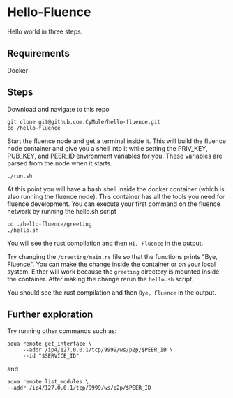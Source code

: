 # Hello-Fluence

Hello world in three steps.

## Requirements

Docker

## Steps

Download and navigate to this repo

```
git clone git@github.com:CyMule/hello-fluence.git
cd /hello-fluence
```

Start the fluence node and get a terminal inside it. This will build the fluence node container and give you a shell into it while setting the PRIV_KEY, PUB_KEY, and PEER_ID environment variables for you. These variables are parsed from the node when it starts.

```
./run.sh
```

At this point you will have a bash shell inside the docker container (which is also running the fluence node). This container has all the tools you need for fluence development. You can execute your first command on the fluence network by running the hello.sh script

```
cd ./hello-fluence/greeting
./hello.sh
```

You will see the rust compilation and then `Hi, Fluence` in the output.

Try changing the `/greeting/main.rs` file so that the functions prints "Bye, Fluence". You can make the change inside the container or on your local system. Either will work because the `greeting` directory is mounted inside the container. After making the change rerun the `hello.sh` script.

You should see the rust compilation and then `Bye, Fluence` in the output.

## Further exploration

Try running other commands such as:

```
aqua remote get_interface \
     --addr /ip4/127.0.0.1/tcp/9999/ws/p2p/$PEER_ID \
     --id "$SERVICE_ID"
```

and

```
aqua remote list_modules \
--addr /ip4/127.0.0.1/tcp/9999/ws/p2p/$PEER_ID
```
